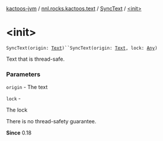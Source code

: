 [kactoos-jvm](../../index.md) / [nnl.rocks.kactoos.text](../index.md) / [SyncText](index.md) / [&lt;init&gt;](./-init-.md)

# &lt;init&gt;

`SyncText(origin: `[`Text`](../../nnl.rocks.kactoos/-text/index.md)`)``SyncText(origin: `[`Text`](../../nnl.rocks.kactoos/-text/index.md)`, lock: `[`Any`](https://kotlinlang.org/api/latest/jvm/stdlib/kotlin/-any/index.html)`)`

Text that is thread-safe.

### Parameters

`origin` - The text

`lock` -

The lock




There is no thread-safety guarantee.

**Since**
0.18

